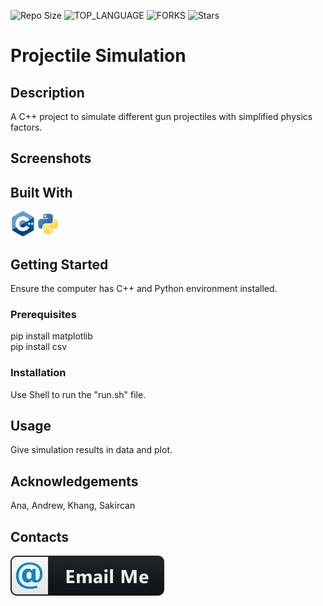 ![Repo Size](https://img.shields.io/github/languages/code-size/Andrew-XQY/Projectile_Simulation.svg?style=for-the-badge) ![TOP_LANGUAGE](https://img.shields.io/github/languages/top/Andrew-XQY/Projectile_Simulation.svg?style=for-the-badge) ![FORKS](https://img.shields.io/github/forks/Andrew-XQY/Projectile_Simulation.svg?style=for-the-badge&social) ![Stars](https://img.shields.io/github/stars/Andrew-XQY/Projectile_Simulation.svg?style=for-the-badge)
    
# Projectile Simulation

## Description

A C++ project to simulate different gun projectiles with simplified physics factors.

## Screenshots

## Built With

<a href="https://docs.microsoft.com/en-us/cpp/standard-library/cpp-standard-library-reference?view=msvc-160"><img src="https://raw.githubusercontent.com/devicons/devicon/master/icons/cplusplus/cplusplus-original.svg" height="40px" width="40px" /></a><a href="https://www.python.org/"><img src="https://raw.githubusercontent.com/devicons/devicon/master/icons/python/python-original.svg" height="40px" width="40px" /></a>

## Getting Started

Ensure the computer has C++ and Python environment installed.

### Prerequisites

pip install matplotlib<br>
pip install csv

### Installation

Use Shell to run the "run.sh" file.

## Usage

Give simulation results in data and plot.

## Acknowledgements

Ana, Andrew, Khang, Sakircan

## Contacts

<a href="mailto:qiyuanxu95@gmail.com"><img src=https://raw.githubusercontent.com/johnturner4004/readme-generator/master/src/components/assets/images/email_me_button_icon_151852.svg /></a>
